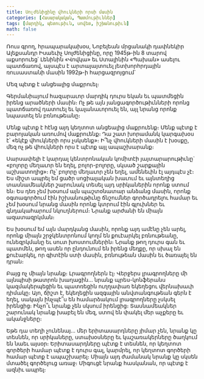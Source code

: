 ```yaml
---
title: Սոլժենիցինը վհուկների որսի մասին
categories: [Հասարակական, Պատմութիւններ]
tags: [մարդիկ, պետութիւն, սովետ, իշխանութիւն]
math: false
---
```


Ռուս գրող, հրապարակախօս, Նոբելեան մրցանակի դափնեկիր Ալեքսանդր Իսաեւիչ Սոլժենիցինը, որը 1945թ-ին 8 տարով աքսորուեց՝ Լենինին «Վովկա» եւ Ստալինին «Պախան» ասելու պատճառով, այսպէս է արտայայտուել յետխորհրդային ռուսաստանի մասին 1992թ-ի հարցազրոյցում`

Մեզ պէտք է անցեալից մաքրուել։

Գերմանիայում հազարաւոր մարդիկ դուրս եկան եւ պատմեցին իրենց արածների մասին։ Ոչ թե այն յանցագործութիւնների որոնց պատճառով դատուել եւ կալանաւորուել են, այլ նրանց որոնք նպաստել են բռնութեանը։

Մենք պէտք է հէնց այդ կեղտոտ անցեալից մաքրուենք։ Մենք պէտք է բարոյական առումով մաքրուենք։ Դա շատ խորամանկ կարգախօս է՝ «եկէք վհուկների որս չսկսենք»։ Ի՞նչ վհուկների մասին է խօսքը, մեզ ոչ թե վհուկների որս է պէտք այլ ապաշխարանք։

Սարսափելի է կարդալ կենտրոնական կոմիտէի յայտարարութիւնը` «բոլորը մեղաւոր են եղել, բոլոր-բոլորը, սկսած շարքային աշխատողից»։ Ոչ՝ բոլորը մեղաւոր չեն եղել, ամենեւին էլ այդպէս չէ։ Ես միշտ ապրել եմ ցածր սոցիալական խաւում եւ այնտեղից տասնամեակներ շարունակ տեսել այդ սրիկաներին որոնք ստում են։ Ես դեռ չեմ խօսում այն պաշտօնատար անձանց մասին, որոնք օգտագործում էին իշխանութիւնը ճնշումներ գործադրելու համար եւ չեմ խօսում նրանց մասին որոնք կտրում էին գլուխներ եւ գնդակահարում նկուղներում։ Նրանք արժանի են միայն ազատազրկման։

Ես խօսում եմ այն մարդկանց մասին, որոնք այդ ամէնը չեն արել, որոնք միայն շրջկենտրոնում կողմ են քուէարկել բռնութեանը, ունեզրկմանը եւ սուտ խոստումներին։ Նրանք թող դուրս գան եւ պատմեն, թող ասեն որ ընդունում են իրենց մեղքը, որ սխալ են քուէարկել, որ գիտէին ստի մասին, բռնութեան մասին եւ ծառայել են դրան։

Բայց ոչ միայն նրանք։ Լրագրողներն էլ։ Վերջերս լրագրողները մի այնպիսի թատրոն խաղացին... նրանք պրես-կոնֆերանս կազմակերպեցին եւ պատռեցին ուղղափառ եկեղեցու վերնախաւի դիմակը։ Այո, ճիշտ է, եկեղեցին ազգային անվտանգութեան գերն է եղել, սակայն ինչպէ՞ս են համարձակում լրագրողները չսկսել իրենցից։ Ինչո՞ւ նրանք չեն սկսում իրենցից։ Տասնամեակներ շարունակ նրանք խաբել են մեզ, ստով են փակել մեր աչքերը եւ ականջները։

Եթե դա տեղի չունենայ... մեր երիտասարդները յիմար չեն, նրանք կը տեսնեն, որ սրիկաները, ստախօսները եւ կաշառակերները ծաղկում են նաեւ այսօր։ Երիտասարդները պէտք է տեսնեն, որ կեղտոտ գործերի համար պէտք է դուրս գալ, կարմրել, որ կեղտոտ գործերի համար պէտք է ապաշխարել։ Միայն այդ ժամանակ նրանք կը սկսեն մտածել գործելուց առաջ։ Միգուցէ նրանք հասկանան, որ պէտք է ազնիւ ապրել։
